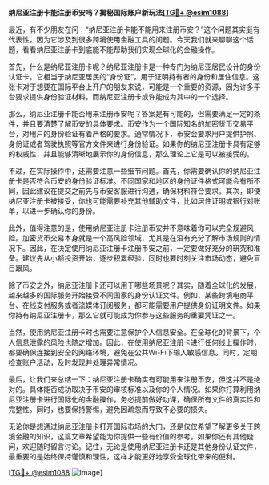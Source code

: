 **纳尼亚注册卡能注册币安吗？揭秘国际账户新玩法[[TG💪+ @esim1088](https://t.me/s/esim1088)]**

最近，有不少朋友在问：“纳尼亚注册卡能不能用来注册币安？”这个问题其实挺有代表性，因为它涉及到很多跨境使用金融工具的问题。今天我们就来聊聊这个话题，看看纳尼亚注册卡到底能不能帮助我们实现全球化的金融操作。

首先，什么是纳尼亚注册卡呢？纳尼亚注册卡是一种专门为纳尼亚居民设计的身份认证卡。它相当于纳尼亚居民的“身份证”，用于证明持有者的身份和居住信息。这张卡对于想要在国际平台上开户的朋友来说，可能是一个重要的资源，因为许多平台要求提供身份验证材料，而纳尼亚注册卡或许能成为其中的一个选择。

那么，纳尼亚注册卡能否用来注册币安呢？答案是有可能的，但需要满足一定的条件，并且要清楚了解币安的具体要求。币安作为一个国际知名的加密货币交易平台，对用户的身份验证有着严格的要求。通常情况下，币安会要求用户提供护照、身份证或者驾驶执照等官方文件来进行身份验证。如果你的纳尼亚注册卡具有足够的权威性，并且能够清晰地展示你的身份信息，那么理论上它是可以被接受的。

不过，在实际操作中，还需要注意一些细节问题。首先，你需要确认你的纳尼亚注册卡是否符合币安的身份验证标准。不同国家和地区的身份证件格式可能会有所不同，因此建议在提交之前先与币安客服进行沟通，确保材料符合要求。其次，即使纳尼亚注册卡被接受，你也可能需要补充其他辅助文件，比如居住证明或银行对账单，以进一步确认你的身份。

此外，值得注意的是，使用纳尼亚注册卡注册币安并不意味着你可以完全规避风险。加密货币交易本身就是一个高风险领域，尤其是在没有充分了解市场规则的情况下。因此，在决定使用纳尼亚注册卡注册币安之前，一定要做好充分的研究和准备。建议先从小额投资开始，逐步积累经验，同时也要时刻关注市场动态，避免盲目跟风。

除了币安之外，纳尼亚注册卡还可以用于哪些场景呢？其实，随着全球化的发展，越来越多的国际服务开始接受不同国家的身份认证文件。例如，某些跨境电商平台、在线支付服务或者流媒体订阅服务，都可能需要用户提供身份证明文件。如果你持有纳尼亚注册卡，那么它就可能成为你参与这些服务的重要凭证之一。

当然，使用纳尼亚注册卡时也需要注意保护个人信息安全。在全球化的背景下，个人信息泄露的风险也随之增加。因此，在使用纳尼亚注册卡进行任何线上操作时，都要确保连接到安全的网络环境，避免在公共Wi-Fi下输入敏感信息。同时，定期检查账户活动，及时发现并处理异常情况。

最后，让我们来总结一下：纳尼亚注册卡确实有可能用来注册币安，但这并不是绝对的。具体能否成功取决于币安的审核标准以及你的个人情况。如果你打算利用纳尼亚注册卡进行国际化的金融操作，务必提前做好功课，确保所有文件的真实性和完整性。同时，也要保持警惕，避免因疏忽而导致不必要的损失。

无论你是想通过纳尼亚注册卡打开国际市场的大门，还是仅仅希望了解更多关于跨境金融的知识，这篇文章希望能为你提供一些有价值的参考。如果你还有其他疑问，欢迎随时留言讨论。记住，无论是使用纳尼亚注册卡还是其他身份认证文件，最重要的是始终保持谨慎和理性，这样才能更好地享受全球化带来的便利。

[[TG💪+ @esim1088](https://t.me/s/esim1088) ![Image](https://i.postimg.cc/4NQfJmqS/Snipaste-2025-05-13-00-14-12.png)]